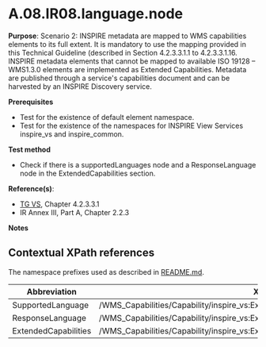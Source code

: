 # A.08.IR08.language.node

**Purpose**: Scenario 2: INSPIRE metadata are mapped to WMS capabilities elements to its full extent. It is mandatory to use the mapping provided in this Technical Guideline (described in Section 4.2.3.3.1.1 to 4.2.3.3.1.16. INSPIRE metadata elements that cannot be mapped to available ISO 19128 – WMS1.3.0 elements are implemented as Extended Capabilities. Metadata are published through a service's capabilities document and can be harvested by an INSPIRE Discovery service.

**Prerequisites**

* Test for the existence of default element namespace.
* Test for the existence of the namespaces for INSPIRE View Services inspire_vs and inspire_common.

**Test method**

* Check if there is a supportedLanguages node and a ResponseLanguage node in the ExtendedCapabilities section.

**Reference(s)**: 
* [TG VS](README.md#ref_TG_VS), Chapter 4.2.3.3.1
* IR Annex III, Part A, Chapter 2.2.3

**Notes**

## Contextual XPath references

The namespace prefixes used as described in [README.md](README.md#namespaces).

Abbreviation                                               |  XPath expression
---------------------------------------------------------- | -------------------------------------------------------------------------
SupportedLanguage <a name="SupportedLanguage"></a>   | /WMS_Capabilities/Capability/inspire_vs:ExtendedCapabilities/inspire_common:SupportedLanguages
ResponseLanguage <a name="ResponseLanguage"></a>   | /WMS_Capabilities/Capability/inspire_vs:ExtendedCapabilities/inspire_common:ResponseLanguage
ExtendedCapabilities <a name="ExtendedCapabilities"></a>   | /WMS_Capabilities/Capability/inspire_vs:ExtendedCapabilities
